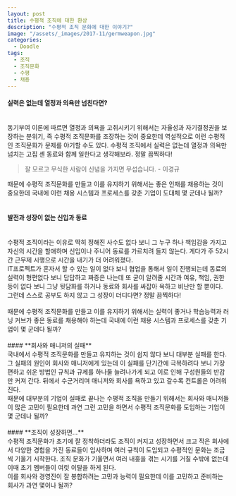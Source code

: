 ```yaml
---
layout: post
title: 수평적 조직에 대한 환상
description: "수평적 조직 문화에 대한 이야기?"
image: "/assets/_images/2017-11/germweapon.jpg"
categories:
  - Doodle
tags:
  - 조직
  - 조직문화
  - 수평
  - 채용
---
```



#### **실력은 없는데 열정과 의욕만 넘친다면?**
<br/>
동기부여 이론에 따르면 열정과 의욕을 고취시키기 위해서는 자율성과 자기결정권을 보장하는 분위기, 즉 수평적 조직문화를 조장하는 것이 중요한데 역설적으로 이런 수평적인 조직문화가 문제를 야기할 수도 있다. 수평적 조직에서 실력은 없는데 열정과 의욕만 넘치는 고집 센 동료와 함께 일한다고 생각해보라. 정말 끔찍하다!

>잘 모르고 무식한 사람이 신념을 가지면 무섭습니다. - 이경규

때문에 수평적 조직문화를 만들고 이를 유지하기 위해서는 좋은 인재를 채용하는 것이 중요한데 국내에 이런 채용 시스템과 프로세스를 갖춘 기업이 도대체 몇 군데나 될까?
<br/>
<br/>
#### **발전과 성장이 없는 신입과 동료**
<br/>
수평적 조직이라는 이유로 딱히 정해진 사수도 없다 보니 그 누구 하나 책임감을 가지고 자신의 시간을 할애하며 신입이나 주니어 동료를 가르치려 들지 않는다. 게다가 주 52시간 근무제 시행으로 시간을 내기가 더 어려워졌다.<br/>
IT프로젝트가 혼자서 할 수 있는 일이 없다 보니 협업을 통해서 일이 진행되는데 동료의 실력이 형편없다 보니 답답하고 짜증은 나는데 또 굳이 알려줄 시간과 여유, 책임, 권한 등이 없다 보니 그냥 뒷담화를 하거나 동료와 회사를 싸잡아 욕하고 비난만 할 뿐이다.<br/>
그런데 스스로 공부도 하지 않고 그 성장이 더디다면? 정말 끔찍하다!<br/>
<br/>
때문에 수평적 조직문화를 만들고 이를 유지하기 위해서는 실력이 좋거나 학습능력과 러닝 커브가 좋은 동료를 채용해야 하는데 국내에 이런 채용 시스템과 프로세스를 갖춘 기업이 몇 군데다 될까?
<br/>
<br/>
#### **회사와 매니저의 실패**
<br/>
국내에서 수평적 조직문화를 만들고 유지하는 것이 쉽지 않다 보니 대부분 실패를 한다. 그 실패의 원인이 회사와 매니저에게 있는데 이 실패를 단기간에 극복하려다 보니 가장 편하고 쉬운 방법인 규칙과 규제를 하나둘 늘려나가게 되고 이로 인해 구성원들의 반감만 커져 간다. 뒤에서 수군거리며 매니저와 회사를 욕하고 있고 갈수록 컨트롤은 어려워진다.<br/>
때문에 대부분의 기업이 실패로 끝나는 수평적 조직을 만들기 위해서는 회사와 매니저들이 많은 고민이 필요한데 과연 그런 고민을 하면서 수평적 조직문화를 도입하는 기업이 몇 군데나 될까? 
<br/>
<br/>
#### **조직이 성장하면...**
<br/>
수평적 조직문화가 초기에 잘 정착하더라도 조직이 커지고 성장하면서 크고 작은 회사에서 다양한 경험을 가진 동료들이 입사하며 여러 규칙이 도입되고 수평적인 문화는 조금씩 기울기 시작한다. 조직 문화가 기울면서 여러 내홍을 겪는 시기를 거칠 수밖에 없는데 이때 초기 멤버들이 여럿 이탈을 하게 된다.<br/>
이를 회사와 경영진이 잘 봉합하려는 고민과 능력이 필요한데 이를 고민하고 준비하는 회사가 과연 몇이나 될까?
